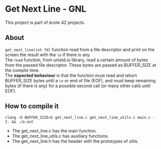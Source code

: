 # Get Next Line - GNL

This project is part of école 42 projects.

## About

```get_next_line(int fd)``` function read from a file descriptor and print on the screen the result with the ```\n``` if there is any.<br>
The ```read``` function, from unistd.io library, read a certain amount of bytes from the passed file descriptor. These bytes are passed as BUFFER_SIZE at the compile time.<br>
The <strong>expected behaviour</strong> is that the function must read and return BUFFER_SIZE bytes until a ```\n``` or end of file (EOF), and must keep remaining bytes (if there is any) for a possible second call (or many other calls until EOF).

## How to compile it

```clang -D BUFFER_SIZE=5 get_next_line.c get_next_line_utils.c main.c -I. && ./a.out```

- The get_next_line.c has the main function.
- The get_next_line_utils.c has auxiliary functions.
- The get_next_line.h has the header with the prototypes of utils.